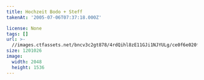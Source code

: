 ```yaml
---
title: Hochzeit Bodo + Steff
takenAt: '2005-07-06T07:37:18.000Z'

license: None
tags: []
url: >-
  //images.ctfassets.net/bncv3c2gt878/4rdQihl8zE11GJi1NJYULg/ce0f6e020f59b5b52ec5e15827e26aeb/hochzeit-bodo--steff_4560372856_o
size: 1201026
image:
  width: 2048
  height: 1536
---
```

